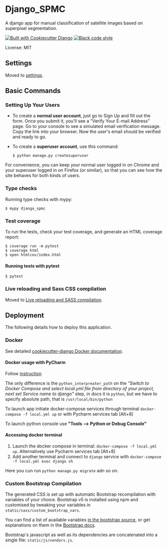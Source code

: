 # Django_SPMC

A django app for manual classification of satellite images based on superpixel segmentation.

[![Built with Cookiecutter Django](https://img.shields.io/badge/built%20with-Cookiecutter%20Django-ff69b4.svg?logo=cookiecutter)](https://github.com/cookiecutter/cookiecutter-django/)
[![Black code style](https://img.shields.io/badge/code%20style-black-000000.svg)](https://github.com/ambv/black)

License: MIT

## Settings

Moved to [settings](http://cookiecutter-django.readthedocs.io/en/latest/settings.html).

## Basic Commands

### Setting Up Your Users

- To create a **normal user account**, just go to Sign Up and fill out the form. Once you submit it, you'll see a "Verify Your E-mail Address" page. Go to your console to see a simulated email verification message. Copy the link into your browser. Now the user's email should be verified and ready to go.

- To create a **superuser account**, use this command:

      $ python manage.py createsuperuser

For convenience, you can keep your normal user logged in on Chrome and your superuser logged in on Firefox (or similar), so that you can see how the site behaves for both kinds of users.

### Type checks

Running type checks with mypy:

    $ mypy django_spmc

### Test coverage

To run the tests, check your test coverage, and generate an HTML coverage report:

    $ coverage run -m pytest
    $ coverage html
    $ open htmlcov/index.html

#### Running tests with pytest

    $ pytest

### Live reloading and Sass CSS compilation

Moved to [Live reloading and SASS compilation](https://cookiecutter-django.readthedocs.io/en/latest/developing-locally.html#sass-compilation-live-reloading).

## Deployment

The following details how to deploy this application.

### Docker

See detailed [cookiecutter-django Docker documentation](http://cookiecutter-django.readthedocs.io/en/latest/deployment-with-docker.html).

#### Docker usage with PyCharm

Follow [instruction](https://github.com/cookiecutter/cookiecutter-django/blob/master/%7B%7Bcookiecutter.project_slug%7D%7D/docs/pycharm/configuration.rst)

The only difference is the `python_interpreater_path` on
the _"Switch to Docker Compose and select local.yml file from directory of your project, next set Service name to django"_
step, in docs it is `python`, but we have to specify absolute path, that is `/usr/local/bin/python`

To launch app initiate docker-compose services through terminal `docker-compose -f local.yml up` or with Pycharm
services tab [Alt+8]

To launch python console use **"Tools --> Python or Debug Console"**

#### Accessing docker terminal

1. Launch the docker compose in terminal: `docker-compose -f local.yml up`. Alternatively use Pycharm
   services tab [Alt+8]
2. Add another terminal and connect to `django` service with `docker-compose -f local.yml exec django sh`

Here you cun run `python manage.py migrate` adn so on.

### Custom Bootstrap Compilation

The generated CSS is set up with automatic Bootstrap recompilation with variables of your choice.
Bootstrap v5 is installed using npm and customised by tweaking your variables in `static/sass/custom_bootstrap_vars`.

You can find a list of available variables [in the bootstrap source](https://github.com/twbs/bootstrap/blob/v5.1.3/scss/_variables.scss), or get explanations on them in the [Bootstrap docs](https://getbootstrap.com/docs/5.1/customize/sass/).

Bootstrap's javascript as well as its dependencies are concatenated into a single file: `static/js/vendors.js`.
